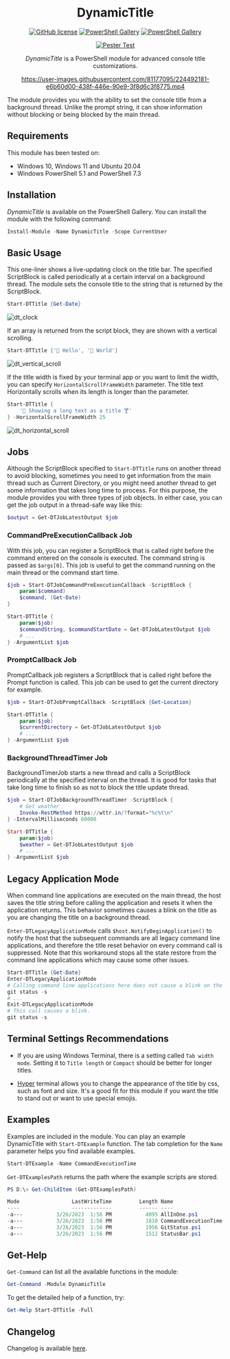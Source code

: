 <div align="center">

# DynamicTitle

[![GitHub license](https://img.shields.io/github/license/mdgrs-mei/DynamicTitle)](https://github.com/mdgrs-mei/DynamicTitle/blob/main/LICENSE)
[![PowerShell Gallery](https://img.shields.io/powershellgallery/p/DynamicTitle)](https://www.powershellgallery.com/packages/DynamicTitle)
[![PowerShell Gallery](https://img.shields.io/powershellgallery/dt/DynamicTitle)](https://www.powershellgallery.com/packages/DynamicTitle)

[![Pester Test](https://github.com/mdgrs-mei/DynamicTitle/actions/workflows/pester-test.yml/badge.svg)](https://github.com/mdgrs-mei/DynamicTitle/actions/workflows/pester-test.yml)

*DynamicTitle* is a PowerShell module for advanced console title customizations.

https://user-images.githubusercontent.com/81177095/224492181-e6b60d00-438f-446e-90e9-3f8d6c3f8775.mp4

</div>

The module provides you with the ability to set the console title from a background thread. Unlike the prompt string, it can show information without blocking or being blocked by the main thread.

## Requirements

This module has been tested on:

- Windows 10, Windows 11 and Ubuntu 20.04
- Windows PowerShell 5.1 and PowerShell 7.3

## Installation

*DynamicTitle* is available on the PowerShell Gallery. You can install the module with the following command:

```powershell
Install-Module -Name DynamicTitle -Scope CurrentUser
```

## Basic Usage

This one-liner shows a live-updating clock on the title bar. The specified ScriptBlock is called periodically at a certain interval on a background thread. The module sets the console title to the string that is returned by the ScriptBlock.

```powershell
Start-DTTitle {Get-Date}
```

![dt_clock](https://user-images.githubusercontent.com/81177095/224546336-b7ecc18f-31b6-4a9b-9688-22e0da81d266.gif)

If an array is returned from the script block, they are shown with a vertical scrolling.

```powershell
Start-DTTitle {'🌷 Hello', '🌼 World'}
```

![dt_vertical_scroll](https://user-images.githubusercontent.com/81177095/224547384-37f69aaf-0089-49f6-9728-589679142206.gif)

If the title width is fixed by your terminal app or you want to limit the width, you can specify `HorizontalScrollFrameWidth` parameter. The title text Horizontally scrolls when its length is longer than the parameter.

```powershell
Start-DTTitle {
    '🍷 Showing a long text as a title 🍸'
} -HorizontalScrollFrameWidth 25
```

![dt_horizontal_scroll](https://user-images.githubusercontent.com/81177095/224547683-9c417aa6-689f-403f-809f-ea2c4e696b63.gif)

## Jobs

Although the ScriptBlock specified to `Start-DTTitle` runs on another thread to avoid blocking, sometimes you need to get information from the main thread such as Current Directory, or you might need another thread to get some information that takes long time to process. For this purpose, the module provides you with three types of job objects. In either case, you can get the job output in a thread-safe way like this:

```powershell
$output = Get-DTJobLatestOutput $job
```

### CommandPreExecutionCallback Job

With this job, you can register a ScriptBlock that is called right before the command entered on the console is executed. The command string is passed as `$args[0]`. This job is useful to get the command running on the main thread or the command start time.

```powershell
$job = Start-DTJobCommandPreExecutionCallback -ScriptBlock {
    param($command)
    $command, (Get-Date)
}

Start-DTTitle {
    param($job)
    $commandString, $commandStartDate = Get-DTJobLatestOutput $job
    # ...
} -ArgumentList $job
```

### PromptCallback Job

PromptCallback job registers a ScriptBlock that is called right before the Prompt function is called. This job can be used to get the current directory for example.

```powershell
$job = Start-DTJobPromptCallback -ScriptBlock {Get-Location}

Start-DTTitle {
    param($job)
    $currentDirectory = Get-DTJobLatestOutput $job
    # ...
} -ArgumentList $job
```

### BackgroundThreadTimer Job

BackgroundTimerJob starts a new thread and calls a ScriptBlock periodically at the specified interval on the thread. It is good for tasks that take long time to finish so as not to block the title update thread.

```powershell
$job = Start-DTJobBackgroundThreadTimer -ScriptBlock {
    # Get weather
    Invoke-RestMethod https://wttr.in/?format="%c%t\n"
} -IntervalMilliseconds 60000

Start-DTTitle {
    param($job)
    $weather = Get-DTJobLatestOutput $job
    # ...
} -ArgumentList $job
```

## Legacy Application Mode

When command line applications are executed on the main thread, the host saves the title string before calling the application and resets it when the application returns. This behavior sometimes causes a blink on the title as you are changing the title on a background thread.

`Enter-DTLegacyApplicationMode` calls `$host.NotifyBeginApplication()` to notify the host that the subsequent commands are all legacy command line applications, and therefore the title reset behavior on every command call is suppressed. Note that this workaround stops all the state restore from the command line applications which may cause some other issues.

```powershell
Start-DTTitle {Get-Date}
Enter-DTLegacyApplicationMode
# Calling command line applications here does not cause a blink on the title.
git status -s
# ...
Exit-DTLegacyApplicationMode
# This call causes a blink.
git status -s
```

## Terminal Settings Recommendations

- If you are using Windows Terminal, there is a setting called `Tab width mode`. Setting it to `Title length` or `Compact` should be better for longer titles.

- [Hyper](https://github.com/vercel/hyper) terminal allows you to change the appearance of the title by css, such as font and size. It's a good fit for this module if you want the title to stand out or want to use special emojis.

## Examples

Examples are included in the module. You can play an example DynamicTitle with `Start-DTExample` function. The tab completion for the `Name` parameter helps you find available examples.

```powershell
Start-DTExample -Name CommandExecutionTime
```

`Get-DTExamplesPath` returns the path where the example scripts are stored.

```powershell
PS D:\> Get-ChildItem (Get-DTExamplesPath)

Mode                 LastWriteTime         Length Name
----                 -------------         ------ ----
-a---           3/26/2023  1:56 PM           4095 AllInOne.ps1
-a---           3/26/2023  1:56 PM           1810 CommandExecutionTime.ps1
-a---           3/26/2023  1:56 PM           1956 GitStatus.ps1
-a---           3/26/2023  1:56 PM           1512 StatusBar.ps1
```

## Get-Help

`Get-Command` can list all the available functions in the module:

```powershell
Get-Command -Module DynamicTitle
```

To get the detailed help of a function, try:

```powershell
Get-Help Start-DTTitle -Full
```

## Changelog

Changelog is available [here](https://github.com/mdgrs-mei/DynamicTitle/blob/main/CHANGELOG.md).